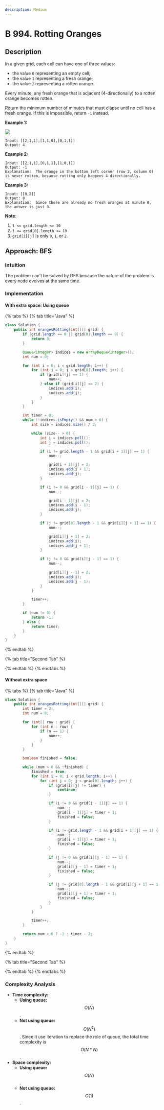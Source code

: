 ```yaml
---
description: Medium
---
```


# B 994. Rotting Oranges

## Description

In a given grid, each cell can have one of three values:

* the value `0` representing an empty cell;
* the value `1` representing a fresh orange;
* the value `2` representing a rotten orange.

Every minute, any fresh orange that is adjacent \(4-directionally\) to a rotten orange becomes rotten.

Return the minimum number of minutes that must elapse until no cell has a fresh orange.  If this is impossible, return `-1` instead.

**Example 1:**

![](https://assets.leetcode.com/uploads/2019/02/16/oranges.png)

```text
Input: [[2,1,1],[1,1,0],[0,1,1]]
Output: 4
```

**Example 2:**

```text
Input: [[2,1,1],[0,1,1],[1,0,1]]
Output: -1
Explanation:  The orange in the bottom left corner (row 2, column 0) is never rotten, because rotting only happens 4-directionally.
```

**Example 3:**

```text
Input: [[0,2]]
Output: 0
Explanation:  Since there are already no fresh oranges at minute 0, the answer is just 0.
```

**Note:**

1. `1 <= grid.length <= 10`
2. `1 <= grid[0].length <= 10`
3. `grid[i][j]` is only `0`, `1`, or `2`.

## Approach: BFS

### Intuition

The problem can't be solved by DFS because the nature of the problem is every node evolves at the same time.

### Implementation

#### With extra space: Using queue

{% tabs %}
{% tab title="Java" %}
```java
class Solution {
    public int orangesRotting(int[][] grid) {
        if (grid.length == 0 || grid[0].length == 0) {
            return 0;
        }

        Queue<Integer> indices = new ArrayDeque<Integer>();
        int num = 0;

        for (int i = 0; i < grid.length; i++) {
            for (int j = 0; j < grid[0].length; j++) {
                if (grid[i][j] == 1) {
                    num++;
                } else if (grid[i][j] == 2) {
                    indices.add(i);
                    indices.add(j);
                }
            }
        }

        int timer = 0;
        while (!indices.isEmpty() && num > 0) {
            int size = indices.size() / 2;

            while (size-- > 0) {
                int i = indices.poll();
                int j = indices.poll();

                if (i != grid.length - 1 && grid[i + 1][j] == 1) {
                    num--;

                    grid[i + 1][j] = 2;
                    indices.add(i + 1);
                    indices.add(j);
                }

                if (i != 0 && grid[i - 1][j] == 1) {
                    num--;

                    grid[i - 1][j] = 2;
                    indices.add(i - 1);
                    indices.add(j);
                }

                if (j != grid[0].length - 1 && grid[i][j + 1] == 1) {
                    num--;

                    grid[i][j + 1] = 2;
                    indices.add(i);
                    indices.add(j + 1);
                }

                if (j != 0 && grid[i][j - 1] == 1) {
                    num--;

                    grid[i][j - 1] = 2;
                    indices.add(i);
                    indices.add(j - 1);
                }
            }

            timer++;
        }

        if (num != 0) {
            return -1;
        } else {
            return timer;
        }
    }
}
```
{% endtab %}

{% tab title="Second Tab" %}

{% endtab %}
{% endtabs %}

#### Without extra space

{% tabs %}
{% tab title="Java" %}
```java
class Solution {
    public int orangesRotting(int[][] grid) {
        int timer = 2;
        int num = 0;

        for (int[] row : grid) {
            for (int n : row) {
                if (n == 1) {
                    num++;
                }
            }
        }

        boolean finished = false;

        while (num > 0 && !finished) {
            finished = true;
            for (int i = 0; i < grid.length; i++) {
                for (int j = 0; j < grid[0].length; j++) {
                    if (grid[i][j] != timer) {
                        continue;
                    }

                    if (i != 0 && grid[i - 1][j] == 1) {
                        num--;
                        grid[i - 1][j] = timer + 1;
                        finished = false;
                    }

                    if (i != grid.length - 1 && grid[i + 1][j] == 1) {
                        num--;
                        grid[i + 1][j] = timer + 1;
                        finished = false;
                    }

                    if (j != 0 && grid[i][j - 1] == 1) {
                        num--;
                        grid[i][j - 1] = timer + 1;
                        finished = false;
                    }

                    if (j != grid[0].length - 1 && grid[i][j + 1] == 1) {
                        num--;
                        grid[i][j + 1] = timer + 1;
                        finished = false;
                    }
                }
            }

            timer++;
        }

        return num > 0 ? -1 : timer - 2;
    }
}
```
{% endtab %}

{% tab title="Second Tab" %}

{% endtab %}
{% endtabs %}

### Complexity Analysis

* **Time complexity:** 
  * **Using queue:**$$O(N)$$.
  * **Not using queue:** $$O(N^2)$$. Since it use iteration to replace the role of queue, the total time complexity is $$O(N*N)$$.
* **Space complexity:** 
  * **Using queue:** $$O(N)$$.
  * **Not using queue:**$$O(1)$$.

